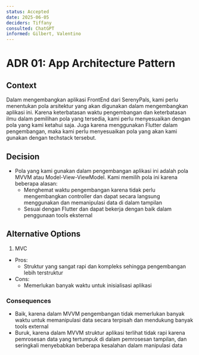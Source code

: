 ```yaml
---
status: Accepted
date: 2025-06-05
deciders: Tiffany
consulted: ChatGPT
informed: Gilbert, Valentino
---
```

# ADR 01: App Architecture Pattern

## Context

Dalam mengembangkan aplikasi FrontEnd dari SerenyPals, kami perlu menentukan pola arsitektur yang akan digunakan dalam mengembangkan aplikasi ini. Karena keterbatasan waktu pengembangan dan keterbatasan ilmu dalam pemilihan pola yang tersedia, kami perlu menyesuaikan dengan pola yang kami ketahui saja. Juga karena menggunakan Flutter dalam pengembangan, maka kami perlu menyesuaikan pola yang akan kami gunakan dengan techstack tersebut.

## Decision

* Pola yang kami gunakan dalam pengembangan aplikasi ini adalah pola MVVM atau Model-View-ViewModel. Kami memilih pola ini karena beberapa alasan:
  * Menghemat waktu pengembangan karena tidak perlu mengembangkan controller dan dapat secara langsung menggunakan dan memanipulasi data di dalam tampilan
  * Sesuai dengan Flutter dan dapat bekerja dengan baik dalam penggunaan tools eksternal

## Alternative Options
1. MVC
  * Pros:
    * Struktur yang sangat rapi dan kompleks sehingga pengembangan lebih terstruktur
  * Cons:
    * Memerlukan banyak waktu untuk inisialisasi aplikasi

### Consequences

* Baik, karena dalam MVVM pengembangan tidak memerlukan banyak waktu untuk memanipulasi data secara terpisah dan mendukung banyak tools external
* Buruk, karena dalam MVVM struktur aplikasi terlihat tidak rapi karena pemrosesan data yang tertumpuk di dalam pemrosesan tampilan, dan seringkali menyebabkan beberapa kesalahan dalam manipulasi data
